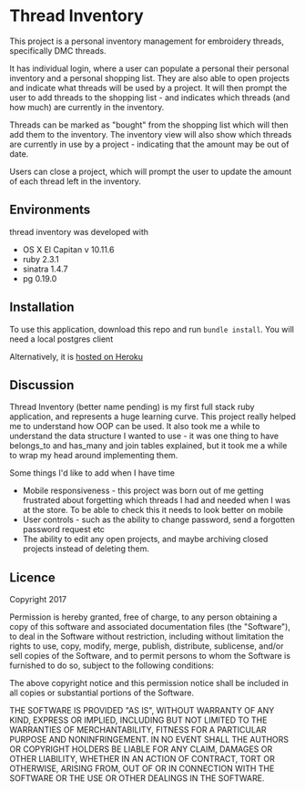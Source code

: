 # Thread Inventory

This project is a personal inventory management for embroidery threads, specifically DMC threads.

It has individual login, where a user can populate a personal their personal inventory and a personal shopping list. They are also able to open projects and indicate what threads will be used by a project. It will then prompt the user to add threads to the shopping list - and indicates which threads (and how much) are currently in the inventory.

Threads can be marked as "bought" from the shopping list which will then add them to the inventory. The inventory view will also show which threads are currently in use by a project - indicating that the amount may be out of date.

Users can close a project, which will prompt the user to update the amount of each thread left in the inventory.

## Environments

thread inventory was developed with
- OS X El Capitan v 10.11.6
- ruby 2.3.1
- sinatra 1.4.7
- pg 0.19.0

## Installation

To use this application, download this repo and run `bundle install`. You will need a local postgres client

Alternatively, it is [hosted on Heroku](https://fast-bayou-63859.herokuapp.com/entrypage)

## Discussion

Thread Inventory (better name pending) is my first full stack ruby application, and represents a huge learning curve. This project really helped me to understand how OOP can be used. It also took me a while to understand the data structure I wanted to use - it was one thing to have belongs_to and has_many and join tables explained, but it took me a while to wrap my head around implementing them.

Some things I'd like to add when I have time
- Mobile responsiveness - this project was born out of me getting frustrated about forgetting which threads I had and needed when I was at the store. To be able to check this it needs to look better on mobile
- User controls - such as the ability to change password, send a forgotten password request etc
- The ability to edit any open projects, and maybe archiving closed projects instead of deleting them.

## Licence

Copyright 2017

Permission is hereby granted, free of charge, to any person obtaining a copy of this software and associated documentation files (the "Software"), to deal in the Software without restriction, including without limitation the rights to use, copy, modify, merge, publish, distribute, sublicense, and/or sell copies of the Software, and to permit persons to whom the Software is furnished to do so, subject to the following conditions:

The above copyright notice and this permission notice shall be included in all copies or substantial portions of the Software.

THE SOFTWARE IS PROVIDED "AS IS", WITHOUT WARRANTY OF ANY KIND, EXPRESS OR IMPLIED, INCLUDING BUT NOT LIMITED TO THE WARRANTIES OF MERCHANTABILITY, FITNESS FOR A PARTICULAR PURPOSE AND NONINFRINGEMENT. IN NO EVENT SHALL THE AUTHORS OR COPYRIGHT HOLDERS BE LIABLE FOR ANY CLAIM, DAMAGES OR OTHER LIABILITY, WHETHER IN AN ACTION OF CONTRACT, TORT OR OTHERWISE, ARISING FROM, OUT OF OR IN CONNECTION WITH THE SOFTWARE OR THE USE OR OTHER DEALINGS IN THE SOFTWARE.
